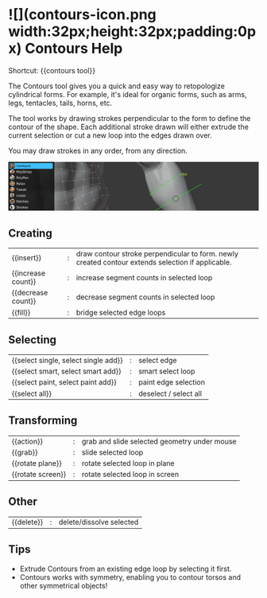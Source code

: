 # ![](contours-icon.png width:32px;height:32px;padding:0px) Contours Help 

Shortcut: {{contours tool}}

The Contours tool gives you a quick and easy way to retopologize cylindrical forms.
For example, it's ideal for organic forms, such as arms, legs, tentacles, tails, horns, etc.

The tool works by drawing strokes perpendicular to the form to define the contour of the shape.
Each additional stroke drawn will either extrude the current selection or cut a new loop into the edges drawn over.

You may draw strokes in any order, from any direction.

![](help_contours.png)


## Creating

|  |  |  |
| --- | --- | --- |
| {{insert}}                           | : | draw contour stroke perpendicular to form. newly created contour extends selection if applicable. |
| {{increase count}}                   | : | increase segment counts in selected loop |
| {{decrease count}}                   | : | decrease segment counts in selected loop |
| {{fill}}                             | : | bridge selected edge loops |


## Selecting

|  |  |  |
| --- | --- | --- |
| {{select single, select single add}} | : | select edge |
| {{select smart, select smart add}}   | : | smart select loop |
| {{select paint, select paint add}}   | : | paint edge selection |
| {{select all}}                       | : | deselect / select all |

## Transforming

|  |  |  |
| --- | --- | --- |
| {{action}}        | : | grab and slide selected geometry under mouse |
| {{grab}}          | : | slide selected loop |
| {{rotate plane}}  | : | rotate selected loop in plane |
| {{rotate screen}} | : | rotate selected loop in screen |

## Other

|  |  |  |
| --- | --- | --- |
| {{delete}}         | : | delete/dissolve selected |

## Tips

- Extrude Contours from an existing edge loop by selecting it first.
- Contours works with symmetry, enabling you to contour torsos and other symmetrical objects!
